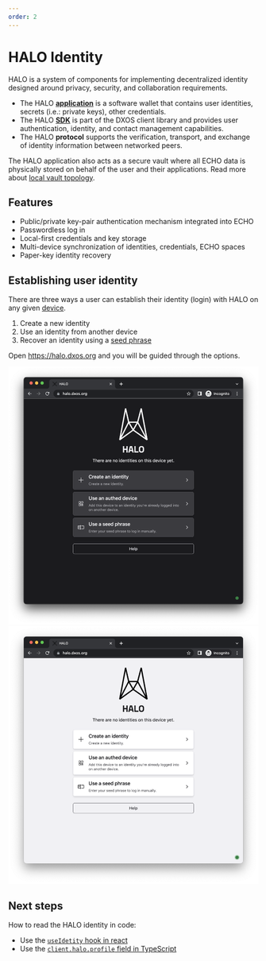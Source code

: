 ```yaml
---
order: 2
---
```


# HALO Identity

HALO is a system of components for implementing decentralized identity designed around privacy, security, and collaboration requirements.

*   The HALO [**application**](https://halo.dxos.org) is a software wallet that contains user identities, secrets (i.e.: private keys), other credentials.
*   The HALO [**SDK**](https://www.npmjs.com/package/@dxos/client) is part of the DXOS client library and provides user authentication, identity, and contact management capabilities.
*   The HALO **protocol** supports the verification, transport, and exchange of identity information between networked peers.

The HALO application also acts as a secure vault where all ECHO data is physically stored on behalf of the user and their applications. Read more about [local vault topology](../platform/#local-vault-topology).

## Features

*   Public/private key-pair authentication mechanism integrated into ECHO
*   Passwordless log in
*   Local-first credentials and key storage
*   Multi-device synchronization of identities, credentials, ECHO spaces
*   Paper-key identity recovery

## Establishing user identity

There are three ways a user can establish their identity (login) with HALO on any given [device](../glossary#device).

1.  Create a new identity
2.  Use an identity from another device
3.  Recover an identity using a [seed phrase](../glossary#seed-phrase)

Open <https://halo.dxos.org> and you will be guided through the options.

![HALO application](./images/halo-dark.png#dark)
![HALO application](./images/halo-light.png#light)

## Next steps

How to read the HALO identity in code:

*   Use the [`useIdetity` hook in react](../react/identity)
*   Use the [`client.halo.profile` field in TypeScript](../typescript/identity)

